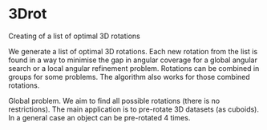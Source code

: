 # 3Drot
Creating of a list of optimal 3D rotations

We generate a list of optimal 3D rotations. Each new rotation from the list is found in a way to minimise the 
gap in angular coverage for a global angular search or a local angular refinement problem.
Rotations can be combined in groups for some problems. 
The algorithm also works for those combined rotations. 

Global problem. We aim to find all possible rotations (there is no restrictions). The main application is to pre-rotate 3D datasets (as cuboids). 
In a general  case an object can be pre-rotated 4 times.
